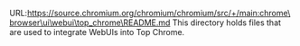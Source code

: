 URL:https://source.chromium.org/chromium/chromium/src/+/main:chrome\browser\ui\webui\top_chrome\README.md
This directory holds files that are used to integrate WebUIs into Top Chrome.